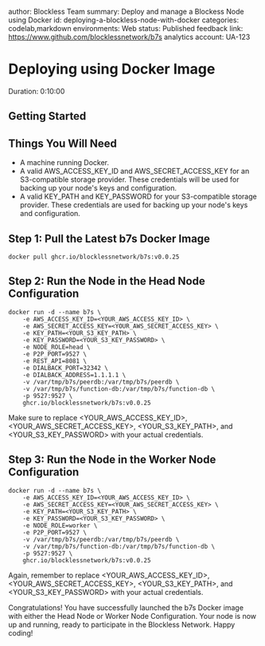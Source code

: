 
author: Blockless Team
summary: Deploy and manage a Blockess Node using Docker
id: deploying-a-blockless-node-with-docker
categories: codelab,markdown
environments: Web
status: Published
feedback link: https://www.github.com/blocklessnetwork/b7s
analytics account: UA-123

# Deploying using Docker Image
Duration: 0:10:00

## Getting Started

## Things You Will Need

*   A machine running Docker.
*   A valid AWS\_ACCESS\_KEY\_ID and AWS\_SECRET\_ACCESS\_KEY for an S3-compatible storage provider. These credentials will be used for backing up your node's keys and configuration.
*   A valid KEY\_PATH and KEY\_PASSWORD for your S3-compatible storage provider. These credentials are used for backing up your node's keys and configuration.

## Step 1: Pull the Latest b7s Docker Image


    docker pull ghcr.io/blocklessnetwork/b7s:v0.0.25

## Step 2: Run the Node in the Head Node Configuration

    docker run -d --name b7s \
        -e AWS_ACCESS_KEY_ID=<YOUR_AWS_ACCESS_KEY_ID> \
        -e AWS_SECRET_ACCESS_KEY=<YOUR_AWS_SECRET_ACCESS_KEY> \
        -e KEY_PATH=<YOUR_S3_KEY_PATH> \
        -e KEY_PASSWORD=<YOUR_S3_KEY_PASSWORD> \
        -e NODE_ROLE=head \
        -e P2P_PORT=9527 \
        -e REST_API=8081 \
        -e DIALBACK_PORT=32342 \
        -e DIALBACK_ADDRESS=1.1.1.1 \
        -v /var/tmp/b7s/peerdb:/var/tmp/b7s/peerdb \
        -v /var/tmp/b7s/function-db:/var/tmp/b7s/function-db \
        -p 9527:9527 \
        ghcr.io/blocklessnetwork/b7s:v0.0.25

Make sure to replace <YOUR\_AWS\_ACCESS\_KEY\_ID>, <YOUR\_AWS\_SECRET\_ACCESS\_KEY>, <YOUR\_S3\_KEY\_PATH>, and <YOUR\_S3\_KEY\_PASSWORD> with your actual credentials.

## Step 3: Run the Node in the Worker Node Configuration

    docker run -d --name b7s \
        -e AWS_ACCESS_KEY_ID=<YOUR_AWS_ACCESS_KEY_ID> \
        -e AWS_SECRET_ACCESS_KEY=<YOUR_AWS_SECRET_ACCESS_KEY> \
        -e KEY_PATH=<YOUR_S3_KEY_PATH> \
        -e KEY_PASSWORD=<YOUR_S3_KEY_PASSWORD> \
        -e NODE_ROLE=worker \
        -e P2P_PORT=9527 \
        -v /var/tmp/b7s/peerdb:/var/tmp/b7s/peerdb \
        -v /var/tmp/b7s/function-db:/var/tmp/b7s/function-db \
        -p 9527:9527 \
        ghcr.io/blocklessnetwork/b7s:v0.0.25

Again, remember to replace <YOUR\_AWS\_ACCESS\_KEY\_ID>, <YOUR\_AWS\_SECRET\_ACCESS\_KEY>, <YOUR\_S3\_KEY\_PATH>, and <YOUR\_S3\_KEY\_PASSWORD> with your actual credentials.

Congratulations! You have successfully launched the b7s Docker image with either the Head Node or Worker Node Configuration. Your node is now up and running, ready to participate in the Blockless Network. Happy coding!